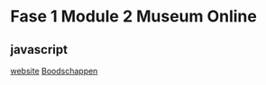 # Fase 1 Module 2 Museum Online

## javascript

[website](http://32973.hosts1.ma-cloud.nl/f1m2js/)
[Boodschappen](http://32973.host1.ma-cloud.nl/Boodschappen/index.html)
